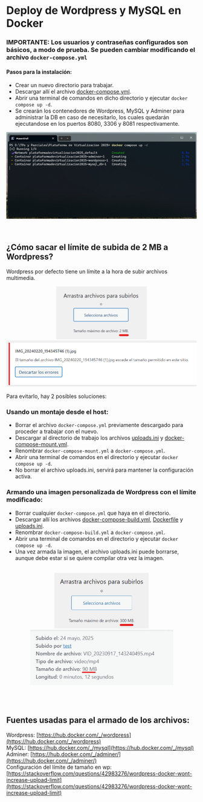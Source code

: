# Deploy de Wordpress y MySQL en Docker
### IMPORTANTE: Los usuarios y contraseñas configurados son básicos, a modo de prueba. Se pueden cambiar modificando el archivo `docker-compose.yml`
#### Pasos para la instalación:  

*  Crear un nuevo directorio para trabajar.
*  Descargar allí el archivo [docker-compose.yml](./docker-compose.yml).
*  Abrir una terminal de comandos en dicho directorio y ejecutar `docker compose up -d`.
*  Se crearán los contenedores de Wordpress, MySQL y Adminer para administrar la DB en caso de necesitarlo, los cuales quedarán ejecutandose en los puertos 8080, 3306 y 8081 respectivamente.
<p align="center"> <img src="img/docker-compose-up.png" alt="compose-up" width="550" /> </p> <br>

## ¿Cómo sacar el límite de subida de 2 MB a Wordpress?
Wordpress por defecto tiene un límite a la hora de subir archivos multimedia.  
<p align="center"> <img src="img/limite-2mb.png" alt="limite 2mb" width="240" /> <img src="img/limite-2mb-advertencia.png" alt="2mb advertencia" width="580" /> </p>
Para evitarlo, hay 2 posibles soluciones:

### Usando un montaje desde el host:
* Borrar el archivo `docker-compose.yml` previamente descargado para proceder a trabajar con el nuevo.
* Descargar al directorio de trabajo los archivos [uploads.ini](./uploads.ini) y [docker-compose-mount.yml](./docker-compose-mount.yml).
* Renombrar `docker-compose-mount.yml` a `docker-compose.yml`.
* Abrir una terminal de comandos en el directorio y ejecutar `docker compose up -d`.
* No borrar el archivo uploads.ini, servirá para mantener la configuración activa.

### Armando una imagen personalizada de Wordpress con el límite modificado:
* Borrar cualquier `docker-compose.yml` que haya en el directorio.
* Descargar allí los archivos [docker-compose-build.yml](./docker-compose-build.yml), [Dockerfile](./Dockerfile) y [uploads.ini](./uploads.ini).
* Renombrar `docker-compose-build.yml` a `docker-compose.yml`.
* Abrir una terminal de comandos en el directorio y ejecutar `docker compose up -d`.
* Una vez armada la imagen, el archivo uploads.ini puede borrarse, aunque debe estar si se quiere compilar otra vez la imagen. <br><br>

<p align="center"> <img src="img/limite-300mb.png" alt="limite 300mb" width="250" /> <img src="img/archivo.png" alt="archivo mayor a 2mb" width="379" /> </p> <br> <br>

## Fuentes usadas para el armado de los archivos:
Wordpress: [https://hub.docker.com/_/wordpress](https://hub.docker.com/_/wordpress)  
MySQL: [https://hub.docker.com/_/mysql](https://hub.docker.com/_/mysql)  
Adminer: [https://hub.docker.com/_/adminer/](https://hub.docker.com/_/adminer/)  
Configuración del límite de tamaño en wp: [https://stackoverflow.com/questions/42983276/wordpress-docker-wont-increase-upload-limit](https://stackoverflow.com/questions/42983276/wordpress-docker-wont-increase-upload-limit)


